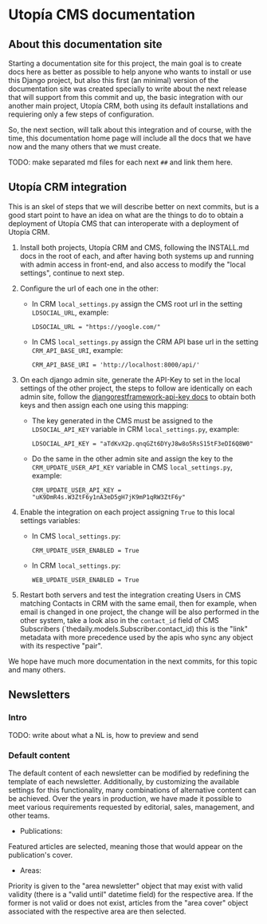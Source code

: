 # Utopía CMS documentation

## About this documentation site

Starting a documentation site for this project, the main goal is to create docs here as better as possible to help anyone who wants to install or use this Django project, but also this first (an minimal) version of the documentation site was created specially to write about the next release that will support from this commit and up, the basic integration with our another main project, Utopía CRM, both using its default installations and requiering only a few steps of configuration.

So, the next section, will talk about this integration and of course, with the time, this documentation home page will include all the docs that we have now and the many others that we must create.

TODO: make separated md files for each next `##` and link them here.

## Utopía CRM integration

This is an skel of steps that we will describe better on next commits, but is a good start point to have an idea on what are the things to do to obtain a deployment of Utopía CMS that can interoperate with a deployment of Utopía CRM.

1. Install both projects, Utopía CRM and CMS, following the INSTALL.md docs in the root of each, and after having both systems up and running with admin access in front-end, and also access to modify the "local settings", continue to next step.
2. Configure the url of each one in the other:
    - In CRM `local_settings.py` assign the CMS root url in the setting `LDSOCIAL_URL`, example:

        ```
        LDSOCIAL_URL = "https://yoogle.com/"
        ```

    - In CMS `local_settings.py` assign the CRM API base url in the setting `CRM_API_BASE_URI`, example:

        ```
        CRM_API_BASE_URI = 'http://localhost:8000/api/'
        ```

3. On each django admin site, generate the API-Key to set in the local settings of the other project, the steps to follow are identically on each admin site, follow the [djangorestframework-api-key docs](https://florimondmanca.github.io/djangorestframework-api-key/guide/#creating-and-managing-api-keys) to obtain both keys and then assign each one using this mapping:

    - The key generated in the CMS must be assigned to the `LDSOCIAL_API_KEY` variable in CRM `local_settings.py`, example:

        ```
        LDSOCIAL_API_KEY = "aTdKvX2p.qnqGZt6DYyJ8w8o5RsS15tF3eDI6Q8W0"
        ```

    - Do the same in the other admin site and assign the key to the `CRM_UPDATE_USER_API_KEY` variable in CMS `local_settings.py`, example:

        ```
        CRM_UPDATE_USER_API_KEY = "uK9DmR4s.W3ZtF6y1nA3eD5gH7jK9mP1qRW3ZtF6y"
        ```

4. Enable the integration on each project assigning `True` to this local settings variables:

    - In CMS `local_settings.py`:

        ```
        CRM_UPDATE_USER_ENABLED = True
        ```

    - In CRM `local_settings.py`:

        ```
        WEB_UPDATE_USER_ENABLED = True
        ```

5. Restart both servers and test the integration creating Users in CMS matching Contacts in CRM with the same email, then for example, when email is changed in one project, the change will be also performed in the other system, take a look also in the `contact_id` field of CMS Subscribers (`thedaily.models.Subscriber.contact_id) this is the "link" metadata with more precedence used by the apis who sync any object with its respective "pair".

We hope have much more documentation in the next commits, for this topic and many others.

## Newsletters

### Intro

TODO: write about what a NL is, how to preview and send

### Default content

The default content of each newsletter can be modified by redefining the template of each newsletter. Additionally, by customizing the available settings for this functionality, many combinations of alternative content can be achieved. Over the years in production, we have made it possible to meet various requirements requested by editorial, sales, management, and other teams.

* Publications:

Featured articles are selected, meaning those that would appear on the publication's cover.

* Areas:

Priority is given to the "area newsletter" object that may exist with valid validity (there is a "valid until" datetime field) for the respective area. If the former is not valid or does not exist, articles from the "area cover" object associated with the respective area are then selected.
